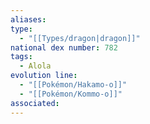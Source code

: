 ```yaml
---
aliases: 
type:
  - "[[Types/dragon|dragon]]"
national dex number: 782
tags:
  - Alola
evolution line:
  - "[[Pokémon/Hakamo-o]]"
  - "[[Pokémon/Kommo-o]]"
associated: 
---
```

